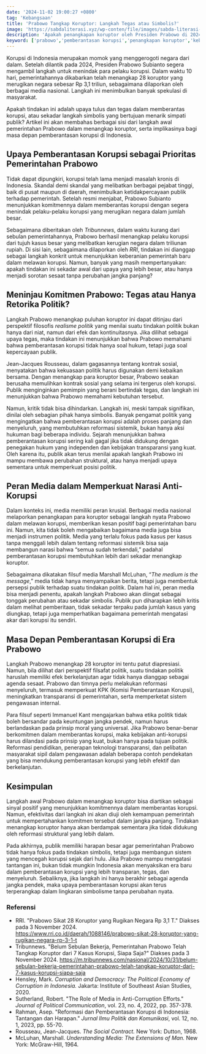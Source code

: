 ```yaml
---
date: '2024-11-02 19:00:27 +0800'
tag: 'Kebangsaan'
title: 'Prabowo Tangkap Koruptor: Langkah Tegas atau Simbolis?'
image: 'https://sabdaliterasi.xyz/wp-conten/file/images/sabda-literasi-prabowo-tangkap-koruptor-langkah-tegas-atau-simbolis.jpg'
description: 'Apakah penangkapan koruptor oleh Presiden Prabowo di 2024 langkah nyata dalam pemberantasan korupsi, atau sekadar simbolis? Temukan jawabannya di artikel ini.'
keyword: ['prabowo','pemberantasan korupsi','penangkapan koruptor','kebijakan antikorupsi','korupsi di indonesia','reformasi sistemik','presiden 2024','menangkap koruptor','indonesia','langkah tegas','tindakan simbolis','transparansi','kpk','korupsi','politik','kepercayaan publik','kontrak sosial','prabowo menangkap korupsi','anti korupsi','prabowo sikat 28 koruptor','prabowo gibran']
---
```

<p>Korupsi di Indonesia merupakan momok yang menggerogoti negara dari dalam. Setelah dilantik pada 2024, Presiden Prabowo Subianto segera mengambil langkah untuk menindak para pelaku korupsi. Dalam waktu 10 hari, pemerintahannya dikabarkan telah menangkap 28 koruptor yang merugikan negara sebesar Rp 3,1 triliun, sebagaimana dilaporkan oleh berbagai media nasional. Langkah ini menimbulkan banyak spekulasi di masyarakat. </p><p>Apakah tindakan ini adalah upaya tulus dan tegas dalam memberantas korupsi, atau sekadar langkah simbolis yang bertujuan menarik simpati publik? Artikel ini akan membahas berbagai sisi dari langkah awal pemerintahan Prabowo dalam menangkap koruptor, serta implikasinya bagi masa depan pemberantasan korupsi di Indonesia.</p><h2><strong>Upaya Pemberantasan Korupsi sebagai Prioritas Pemerintahan Prabowo</strong></h2><p>Tidak dapat dipungkiri, korupsi telah lama menjadi masalah kronis di Indonesia. Skandal demi skandal yang melibatkan berbagai pejabat tinggi, baik di pusat maupun di daerah, menimbulkan ketidakpercayaan publik terhadap pemerintah. Setelah resmi menjabat, Prabowo Subianto menunjukkan komitmennya dalam memberantas korupsi dengan segera menindak pelaku-pelaku korupsi yang merugikan negara dalam jumlah besar.</p><p>Sebagaimana diberitakan oleh <em>Tribunnews</em>, dalam waktu kurang dari sebulan pemerintahannya, Prabowo berhasil menangkap pelaku korupsi dari tujuh kasus besar yang melibatkan kerugian negara dalam triliunan rupiah. Di sisi lain, sebagaimana dilaporkan oleh <em>RRI</em>, tindakan ini dianggap sebagai langkah konkrit untuk menunjukkan keberanian pemerintah baru dalam melawan korupsi. Namun, banyak yang masih mempertanyakan: apakah tindakan ini sekadar awal dari upaya yang lebih besar, atau hanya menjadi sorotan sesaat tanpa perubahan jangka panjang?</p><h2><strong>Meninjau Komitmen Prabowo: Tegas atau Hanya Retorika Politik?</strong></h2><p>Langkah Prabowo menangkap puluhan koruptor ini dapat ditinjau dari perspektif filosofis <em>realisme politik</em> yang menilai suatu tindakan politik bukan hanya dari niat, namun dari efek dan kontinuitasnya. Jika dilihat sebagai upaya tegas, maka tindakan ini menunjukkan bahwa Prabowo memahami bahwa pemberantasan korupsi tidak hanya soal hukum, tetapi juga soal kepercayaan publik.</p><p>Jean-Jacques Rousseau, dalam gagasannya tentang kontrak sosial, menyatakan bahwa kekuasaan politik harus digunakan demi kebaikan bersama. Dengan menangkap para koruptor besar, Prabowo seakan berusaha memulihkan kontrak sosial yang selama ini tergerus oleh korupsi. Publik menginginkan pemimpin yang berani bertindak tegas, dan langkah ini menunjukkan bahwa Prabowo memahami kebutuhan tersebut.</p><p>Namun, kritik tidak bisa dihindarkan. Langkah ini, meski tampak signifikan, dinilai oleh sebagian pihak hanya simbolis. Banyak pengamat politik yang mengingatkan bahwa pemberantasan korupsi adalah proses panjang dan menyeluruh, yang membutuhkan reformasi sistemik, bukan hanya aksi hukuman bagi beberapa individu. Sejarah menunjukkan bahwa pemberantasan korupsi sering kali gagal jika tidak didukung dengan penegakan hukum yang independen dan kebijakan transparansi yang kuat. Oleh karena itu, publik akan terus menilai apakah langkah Prabowo ini mampu membawa perubahan struktural, atau hanya menjadi upaya sementara untuk memperkuat posisi politik.</p><h2><strong>Peran Media dalam Memperkuat Narasi Anti-Korupsi</strong></h2><p>Dalam konteks ini, media memiliki peran krusial. Berbagai media nasional melaporkan penangkapan para koruptor sebagai langkah nyata Prabowo dalam melawan korupsi, memberikan kesan positif bagi pemerintahan baru ini. Namun, kita tidak boleh mengabaikan bagaimana media juga bisa menjadi instrumen politik. Media yang terlalu fokus pada kasus per kasus tanpa menggali lebih dalam tentang reformasi sistemik bisa saja membangun narasi bahwa “semua sudah terkendali,” padahal pemberantasan korupsi membutuhkan lebih dari sekadar menangkap koruptor.</p><p>Sebagaimana dikatakan filsuf media Marshall McLuhan, “<em>The medium is the message</em>,” media tidak hanya menyampaikan berita, tetapi juga membentuk persepsi publik terhadap suatu tindakan politik. Dalam hal ini, peran media bisa menjadi penentu, apakah langkah Prabowo akan diingat sebagai tonggak perubahan atau sekadar simbolis. Publik pun diharapkan lebih kritis dalam melihat pemberitaan, tidak sekadar terpaku pada jumlah kasus yang diungkap, tetapi juga memperhatikan bagaimana pemerintah mengatasi akar dari korupsi itu sendiri.</p><h2><strong>Masa Depan Pemberantasan Korupsi di Era Prabowo</strong></h2><p>Langkah Prabowo menangkap 28 koruptor ini tentu patut diapresiasi. Namun, bila dilihat dari perspektif filsafat politik, suatu tindakan politik haruslah memiliki efek berkelanjutan agar tidak hanya dianggap sebagai agenda sesaat. Prabowo dan timnya perlu melakukan reformasi menyeluruh, termasuk memperkuat KPK (Komisi Pemberantasan Korupsi), meningkatkan transparansi di pemerintahan, serta memperketat sistem pengawasan internal.</p><p>Para filsuf seperti Immanuel Kant mengajarkan bahwa etika politik tidak boleh bersandar pada keuntungan jangka pendek, namun harus berlandaskan pada prinsip moral yang universal. Jika Prabowo benar-benar berkomitmen dalam memberantas korupsi, maka kebijakan anti-korupsi harus dilandasi pada prinsip yang kuat, bukan hanya pada tujuan politik. Reformasi pendidikan, penerapan teknologi transparansi, dan pelibatan masyarakat sipil dalam pengawasan adalah beberapa contoh pendekatan yang bisa mendukung pemberantasan korupsi yang lebih efektif dan berkelanjutan.</p><h2><strong>Kesimpulan</strong></h2><p>Langkah awal Prabowo dalam menangkap koruptor bisa diartikan sebagai sinyal positif yang menunjukkan komitmennya dalam memberantas korupsi. Namun, efektivitas dari langkah ini akan diuji oleh kemampuan pemerintah untuk mempertahankan komitmen tersebut dalam jangka panjang. Tindakan menangkap koruptor hanya akan berdampak sementara jika tidak didukung oleh reformasi struktural yang lebih dalam.</p><p>Pada akhirnya, publik memiliki harapan besar agar pemerintahan Prabowo tidak hanya fokus pada tindakan simbolis, tetapi juga membangun sistem yang mencegah korupsi sejak dari hulu. Jika Prabowo mampu mengatasi tantangan ini, bukan tidak mungkin Indonesia akan menyaksikan era baru dalam pemberantasan korupsi yang lebih transparan, tegas, dan menyeluruh. Sebaliknya, jika langkah ini hanya berakhir sebagai agenda jangka pendek, maka upaya pemberantasan korupsi akan terus terperangkap dalam lingkaran simbolisme tanpa perubahan nyata.</p><h3>Referensi</h3><ul><li>RRI. "Prabowo Sikat 28 Koruptor yang Rugikan Negara Rp 3,1 T." Diakses pada 3 November 2024. <a href="https://www.rri.co.id/daerah/1088146/prabowo-sikat-28-koruptor-yang-rugikan-negara-rp-3-1-t" target="_blank" rel="nofollow noopener noreferrer">https://www.rri.co.id/daerah/1088146/prabowo-sikat-28-koruptor-yang-rugikan-negara-rp-3-1-t</a></li><li>Tribunnews. "Belum Sebulan Bekerja, Pemerintahan Prabowo Telah Tangkap Koruptor dari 7 Kasus Korupsi, Siapa Saja?" Diakses pada 3 November 2024. <a href="https://m.tribunnews.com/nasional/2024/10/31/belum-sebulan-bekerja-pemerintahan-prabowo-telah-tangkap-koruptor-dari-7-kasus-korupsi-siapa-saja" target="_blank" rel="nofollow noopener noreferrer">https://m.tribunnews.com/nasional/2024/10/31/belum-sebulan-bekerja-pemerintahan-prabowo-telah-tangkap-koruptor-dari-7-kasus-korupsi-siapa-saja</a></li><li>Hensley, Mark. <em>Corruption and Democracy: The Political Economy of Corruption in Indonesia.</em> Jakarta: Institute of Southeast Asian Studies, 2020.</li><li>Sutherland, Robert. "The Role of Media in Anti-Corruption Efforts." <em>Journal of Political Communication</em>, vol. 23, no. 4, 2022, pp. 357-378.</li><li>Rahman, Asep. "Reformasi dan Pemberantasan Korupsi di Indonesia: Tantangan dan Harapan." <em>Jurnal Ilmu Politik dan Komunikasi</em>, vol. 12, no. 1, 2023, pp. 55-70.</li><li>Rousseau, Jean-Jacques. <em>The Social Contract.</em> New York: Dutton, 1968.</li><li>McLuhan, Marshall. <em>Understanding Media: The Extensions of Man.</em> New York: McGraw-Hill, 1964.</li></ul>